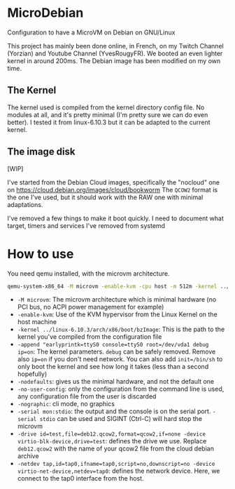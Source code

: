# MicroDebian
Configuration to have a MicroVM on Debian on GNU/Linux

This project has mainly been done online, in French, on my Twitch Channel (Yorzian) and Youtube Channel (YvesRougyFR). We booted an even lighter kernel in around 200ms. The Debian image has been modified on my own time.

## The Kernel

The kernel used is compiled from the kernel directory config file. No modules at all, and it's pretty minimal (I'm pretty sure we can do even better).
I tested it from linux-6.10.3 but it can be adapted to the current kernel.

## The image disk

[WIP]

I've started from the Debian Cloud images, specifically the "nocloud" one on https://cloud.debian.org/images/cloud/bookworm 
The `QCOW2` format is the one I've used, but it should work with the RAW one with minimal adaptations.

I've removed a few things to make it boot quickly. I need to document what target, timers and services I've removed from systemd

# How to use

You need qemu installed, with the microvm architecture. 

```bash
qemu-system-x86_64 -M microvm -enable-kvm -cpu host -m 512m -kernel ../linux-6.10.3/arch/x86/boot/bzImage  -append "earlyprintk=ttyS0 console=ttyS0 root=/dev/vda1 debug  ip=on" -nodefaults -no-user-config -nographic -serial mon:stdio -drive id=test,file=deb12.qcow2,format=qcow2,if=none -device virtio-blk-device,drive=test -netdev tap,id=tap0,ifname=tap0,script=no,downscript=no -device virtio-net-device,netdev=tap0 # ip=172.16.34.2:::255.255.255.0:micro1 #-netdev tap,id=tap0,script=no,downscript=no    -device virtio-net-device,netdev=tap0
```

- `-M microvm`: The microvm architecture which is minimal hardware (no PCI bus, no ACPI power management for example)
- `-enable-kvm`: Use of the KVM hypervisor from the Linux Kernel on the host machine
- `-kernel ../linux-6.10.3/arch/x86/boot/bzImage`: This is the path to the kernel you've compiled from the configuration file
- `-append "earlyprintk=ttyS0 console=ttyS0 root=/dev/vda1 debug  ip=on`: The kernel parameters. `debug` can be safely removed. Remove also `ip=on` if you don't need network. You can also add `init=/bin/sh` to only boot the kernel and see how long it takes (less than a second hopefully)
- `-nodefaults`: gives us the minimal hardware, and not the default one
- `-no-user-config`: only the configuration from the command line is used, any configuration file from the user is discarded
- `-nographic`: cli mode, no graphics
- `-serial mon:stdio`: the output and the console is on the serial port. `-serial stdio` can be used and SIGINT (Ctrl-C) will hard stop the microvm
- `-drive id=test,file=deb12.qcow2,format=qcow2,if=none -device virtio-blk-device,drive=test`: defines the drive we use. Replace `deb12.qcow2` with the name of your qcow2 file from the cloud debian archive
- `-netdev tap,id=tap0,ifname=tap0,script=no,downscript=no -device virtio-net-device,netdev=tap0`: defines the network device. Here, we connect to the tap0 interface from the host.

